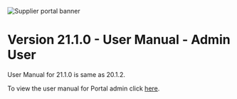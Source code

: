 ![Supplier portal banner](../../../../images/banner-supplier-portal.jpg)

# Version 21.1.0 - User Manual - Admin User

User Manual for 21.1.0 is same as 20.1.2. 

To view the user manual for Portal admin click [here](/20.2.0/usermanual-supplierportal-user.md).


